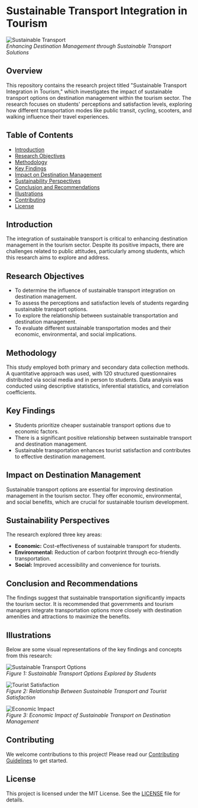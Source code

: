 # Sustainable Transport Integration in Tourism

![Sustainable Transport](https://www.uas.aero/wp-content/uploads/2018/05/Abuja-1.jpg)  
*Enhancing Destination Management through Sustainable Transport Solutions*

## Overview

This repository contains the research project titled "Sustainable Transport Integration in Tourism," which investigates the impact of sustainable transport options on destination management within the tourism sector. The research focuses on students' perceptions and satisfaction levels, exploring how different transportation modes like public transit, cycling, scooters, and walking influence their travel experiences.

## Table of Contents

- [Introduction](#introduction)
- [Research Objectives](#research-objectives)
- [Methodology](#methodology)
- [Key Findings](#key-findings)
- [Impact on Destination Management](#impact-on-destination-management)
- [Sustainability Perspectives](#sustainability-perspectives)
- [Conclusion and Recommendations](#conclusion-and-recommendations)
- [Illustrations](#illustrations)
- [Contributing](#contributing)
- [License](#license)

## Introduction

The integration of sustainable transport is critical to enhancing destination management in the tourism sector. Despite its positive impacts, there are challenges related to public attitudes, particularly among students, which this research aims to explore and address.

## Research Objectives

- To determine the influence of sustainable transport integration on destination management.
- To assess the perceptions and satisfaction levels of students regarding sustainable transport options.
- To explore the relationship between sustainable transportation and destination management.
- To evaluate different sustainable transportation modes and their economic, environmental, and social implications.

## Methodology

This study employed both primary and secondary data collection methods. A quantitative approach was used, with 120 structured questionnaires distributed via social media and in person to students. Data analysis was conducted using descriptive statistics, inferential statistics, and correlation coefficients.

## Key Findings

- Students prioritize cheaper sustainable transport options due to economic factors.
- There is a significant positive relationship between sustainable transport and destination management.
- Sustainable transportation enhances tourist satisfaction and contributes to effective destination management.

## Impact on Destination Management

Sustainable transport options are essential for improving destination management in the tourism sector. They offer economic, environmental, and social benefits, which are crucial for sustainable tourism development.

## Sustainability Perspectives

The research explored three key areas:
- **Economic:** Cost-effectiveness of sustainable transport for students.
- **Environmental:** Reduction of carbon footprint through eco-friendly transportation.
- **Social:** Improved accessibility and convenience for tourists.

## Conclusion and Recommendations

The findings suggest that sustainable transportation significantly impacts the tourism sector. It is recommended that governments and tourism managers integrate transportation options more closely with destination amenities and attractions to maximize the benefits.

## Illustrations

Below are some visual representations of the key findings and concepts from this research:

![Sustainable Transport Options](https://example.com/illustration1.png)  
*Figure 1: Sustainable Transport Options Explored by Students*

![Tourist Satisfaction](https://example.com/illustration2.png)  
*Figure 2: Relationship Between Sustainable Transport and Tourist Satisfaction*

![Economic Impact](https://example.com/illustration3.png)  
*Figure 3: Economic Impact of Sustainable Transport on Destination Management*

## Contributing

We welcome contributions to this project! Please read our [Contributing Guidelines](CONTRIBUTING.md) to get started.

## License

This project is licensed under the MIT License. See the [LICENSE](LICENSE) file for details.

